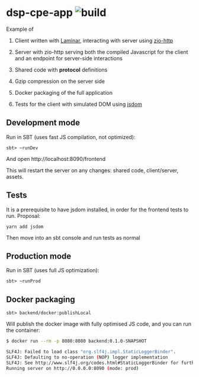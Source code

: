 # dsp-cpe-app ![build](https://github.com/dasch-swiss/dsp-cpe-app-two/workflows/build/badge.svg)

Example of 

1. Client written with [Laminar](https://github.com/raquo/Laminar), interacting with server using [zio-http](https://github.com/dream11/zio-http)

2. Server with zio-http serving both the compiled Javascript for the client and an endpoint for server-side interactions

3. Shared code with **protocol** definitions

4. Gzip compression on the server side

5. Docker packaging of the full application

6. Tests for the client with simulated DOM using [jsdom](https://github.com/scala-js/scala-js-env-jsdom-nodejs)

## Development mode

Run in SBT (uses fast JS compilation, not optimized):

```
sbt> ~runDev
```

And open http://localhost:8090/frontend

This will restart the server on any changes: shared code, client/server, assets.

## Tests
It is a prerequisite to have jsdom installed, in order for the frontend tests to run. Proposal:

```
yarn add jsdom
```
Then move into an sbt console and run tests as normal

## Production mode

Run in SBT (uses full JS optimization):

```
sbt> ~runProd
```

## Docker packaging 

```
sbt> backend/docker:publishLocal
```

Will publish the docker image with fully optimised JS code, and you can run the container:

```bash
$ docker run --rm -p 8080:8080 backend:0.1.0-SNAPSHOT

SLF4J: Failed to load class "org.slf4j.impl.StaticLoggerBinder".
SLF4J: Defaulting to no-operation (NOP) logger implementation
SLF4J: See http://www.slf4j.org/codes.html#StaticLoggerBinder for further details.
Running server on http://0.0.0.0:8090 (mode: prod)
```
